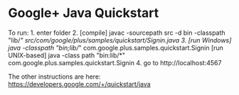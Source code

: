 # Google+ Java Quickstart

To run:
    1. enter folder
    2. [compile] javac -sourcepath src -d bin -classpath "lib/*" src/com/google/plus/samples/quickstart/Signin.java
    3. [run Windows] java -classpath "bin;lib/*" com.google.plus.samples.quickstart.Signin
       [run UNIX-based] java -class path "bin:lib/*" com.google.plus.samples.quickstart.Signin
    4. go to http://localhost:4567

The other instructions are here:
https://developers.google.com/+/quickstart/java
